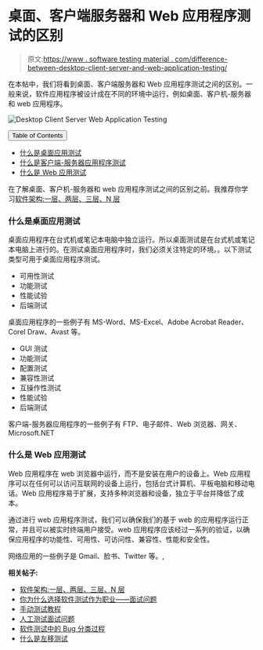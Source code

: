 # 桌面、客户端服务器和 Web 应用程序测试的区别

> 原文:[https://www . software testing material . com/difference-between-desktop-client-server-and-web-application-testing/](https://www.softwaretestingmaterial.com/difference-between-desktop-client-server-and-web-application-testing/)

在本帖中，我们将看到桌面、客户端服务器和 Web 应用程序测试之间的区别。一般来说，软件应用程序被设计成在不同的环境中运行，例如桌面、客户机-服务器和 web 应用程序。

![Desktop Client Server Web Application Testing](img/af1a142cb80ab95174486d1edb2186ff.png)

<button class="kb-table-of-contents-title-btn kb-table-of-contents-toggle" aria-expanded="false" aria-label="Expand Table of Contents">Table of Contents</button>

*   [什么是桌面应用测试](#h-what-is-desktop-application-testing)
*   [什么是客户端-服务器应用程序测试](#h-what-is-client-server-application-testing)
*   [什么是 Web 应用测试](#h-what-is-web-application-testing)



在了解桌面、客户机-服务器和 web 应用程序测试之间的区别之前。我推荐你学习[软件架构:一层、两层、三层、N 层](https://www.softwaretestingmaterial.com/software-architecture/)

### **什么是桌面应用测试**

桌面应用程序在台式机或笔记本电脑中独立运行。所以桌面测试是在台式机或笔记本电脑上进行的。在测试桌面应用程序时，我们必须关注特定的环境。。以下测试类型可用于桌面应用程序测试。

*   可用性测试
*   功能测试
*   性能试验
*   后端测试

桌面应用程序的一些例子有 MS-Word、MS-Excel、Adobe Acrobat Reader、Corel Draw、Avast 等。

*   GUI 测试
*   功能测试
*   配置测试
*   兼容性测试
*   互操作性测试
*   性能试验
*   后端测试

客户端-服务器应用程序的一些例子有 FTP、电子邮件、Web 浏览器、网关、Microsoft.NET

### **什么是 Web 应用测试**

Web 应用程序在 web 浏览器中运行，而不是安装在用户的设备上。Web 应用程序可以在任何可以访问互联网的设备上运行，包括台式计算机、平板电脑和移动电话。Web 应用程序易于扩展，支持多种浏览器和设备，独立于平台并降低了成本。

通过进行 web 应用程序测试，我们可以确保我们的基于 web 的应用程序运行正常，并且可以被实时终端用户接受。web 应用程序应该经过一系列的验证，以确保应用程序的功能性、可用性、可访问性、兼容性、性能和安全性。

网络应用的一些例子是 Gmail、脸书、Twitter 等。,

**相关帖子:**

*   [软件架构:一层、两层、三层、N 层](https://www.softwaretestingmaterial.com/software-architecture/)
*   [你为什么选择软件测试作为职业——面试问题](https://www.softwaretestingmaterial.com/choose-software-testing-as-a-career/)
*   [手动测试教程](https://www.softwaretestingmaterial.com/manual-testing-tutorial/)
*   [人工测试面试问题](https://www.softwaretestingmaterial.com/100-software-testing-interview-questions/)
*   [软件测试中的 Bug 分类过程](https://www.softwaretestingmaterial.com/defect-triage-meeting/)
*   [什么是左移测试](https://www.softwaretestingmaterial.com/what-is-shift-left-testing/)